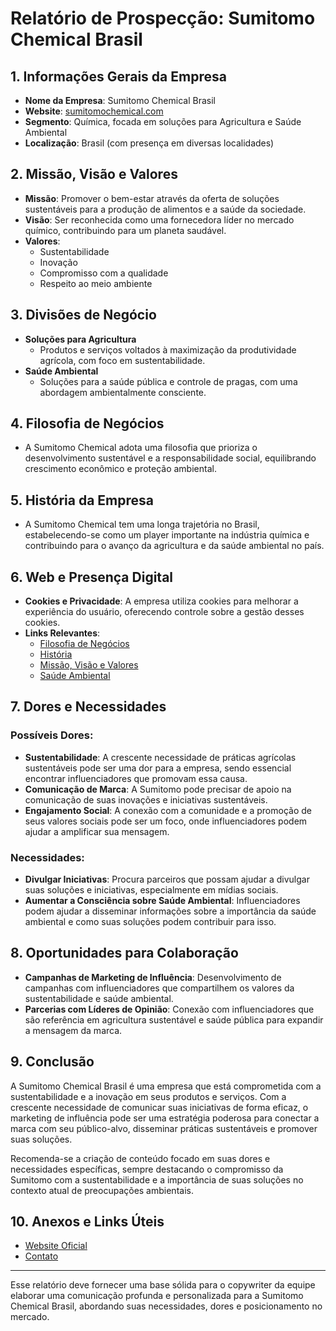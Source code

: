 # Relatório de Prospecção: Sumitomo Chemical Brasil

## 1. Informações Gerais da Empresa
- **Nome da Empresa**: Sumitomo Chemical Brasil
- **Website**: [sumitomochemical.com](http://www.sumitomochemical.com)
- **Segmento**: Química, focada em soluções para Agricultura e Saúde Ambiental
- **Localização**: Brasil (com presença em diversas localidades)

## 2. Missão, Visão e Valores
- **Missão**: Promover o bem-estar através da oferta de soluções sustentáveis para a produção de alimentos e a saúde da sociedade.
- **Visão**: Ser reconhecida como uma fornecedora líder no mercado químico, contribuindo para um planeta saudável.
- **Valores**:
  - Sustentabilidade
  - Inovação
  - Compromisso com a qualidade
  - Respeito ao meio ambiente

## 3. Divisões de Negócio
- **Soluções para Agricultura**
  - Produtos e serviços voltados à maximização da produtividade agrícola, com foco em sustentabilidade.
- **Saúde Ambiental**
  - Soluções para a saúde pública e controle de pragas, com uma abordagem ambientalmente consciente.

## 4. Filosofia de Negócios
- A Sumitomo Chemical adota uma filosofia que prioriza o desenvolvimento sustentável e a responsabilidade social, equilibrando crescimento econômico e proteção ambiental.

## 5. História da Empresa
- A Sumitomo Chemical tem uma longa trajetória no Brasil, estabelecendo-se como um player importante na indústria química e contribuindo para o avanço da agricultura e da saúde ambiental no país.

## 6. Web e Presença Digital
- **Cookies e Privacidade**: A empresa utiliza cookies para melhorar a experiência do usuário, oferecendo controle sobre a gestão desses cookies.
- **Links Relevantes**:
  - [Filosofia de Negócios](https://www.sumitomochemical.com/filosofia-de-negocios/)
  - [História](https://www.sumitomochemical.com/historia/)
  - [Missão, Visão e Valores](https://www.sumitomochemical.com/missao-visao-e-valores/)
  - [Saúde Ambiental](https://www.sumitomochemical.com/saude-ambiental/)

## 7. Dores e Necessidades
### Possíveis Dores:
- **Sustentabilidade**: A crescente necessidade de práticas agrícolas sustentáveis pode ser uma dor para a empresa, sendo essencial encontrar influenciadores que promovam essa causa.
- **Comunicação de Marca**: A Sumitomo pode precisar de apoio na comunicação de suas inovações e iniciativas sustentáveis.
- **Engajamento Social**: A conexão com a comunidade e a promoção de seus valores sociais pode ser um foco, onde influenciadores podem ajudar a amplificar sua mensagem.

### Necessidades:
- **Divulgar Iniciativas**: Procura parceiros que possam ajudar a divulgar suas soluções e iniciativas, especialmente em mídias sociais.
- **Aumentar a Consciência sobre Saúde Ambiental**: Influenciadores podem ajudar a disseminar informações sobre a importância da saúde ambiental e como suas soluções podem contribuir para isso.

## 8. Oportunidades para Colaboração
- **Campanhas de Marketing de Influência**: Desenvolvimento de campanhas com influenciadores que compartilhem os valores da sustentabilidade e saúde ambiental.
- **Parcerias com Líderes de Opinião**: Conexão com influenciadores que são referência em agricultura sustentável e saúde pública para expandir a mensagem da marca.

## 9. Conclusão
A Sumitomo Chemical Brasil é uma empresa que está comprometida com a sustentabilidade e a inovação em seus produtos e serviços. Com a crescente necessidade de comunicar suas iniciativas de forma eficaz, o marketing de influência pode ser uma estratégia poderosa para conectar a marca com seu público-alvo, disseminar práticas sustentáveis e promover suas soluções. 

Recomenda-se a criação de conteúdo focado em suas dores e necessidades específicas, sempre destacando o compromisso da Sumitomo com a sustentabilidade e a importância de suas soluções no contexto atual de preocupações ambientais. 

## 10. Anexos e Links Úteis
- [Website Oficial](http://www.sumitomochemical.com)
- [Contato](https://www.sumitomochemical.com/escritorios/)

---

Esse relatório deve fornecer uma base sólida para o copywriter da equipe elaborar uma comunicação profunda e personalizada para a Sumitomo Chemical Brasil, abordando suas necessidades, dores e posicionamento no mercado.